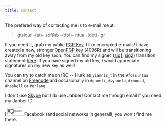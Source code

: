 ```yaml
---
title: Contact
---
```


The prefered way of contacting me is to e-mail me at:

   > gtsiour -(at)- softlab -(dot)- ntua -(dot)- gr

If you need it, grab my public [PGP Key](files/gtsiour-0x5C06E89C8DB264BB.pub).
I like encrypted e-mails! I have created a new, stronger
[OpenPGP key](files/gtsiour-0x2D2A7A23591DFFB1.pub) (4096R) and will be
transitioning away from my old key soon. You can find my signed
([sig1](files/sig1.txt), [sig2](files/sig2.txt)) transition statement
[here](files/transition_statement.txt). If you have signed my old key, I would
appreciate signatures on my new key as well!

You can try to catch me on IRC -- I lurk as `yiannis_t` in the `#foss.ntua`
channel on [Freenode](https://www.freenode.net/) and occasionally in `#ganeti`,
`#synnefo`, `#xmonad`, `#haskell` or `#erlang`.

I don't use [Skype](https://stallman.org/skype.html) but I do use Jabber!
Contact me through email if you need my Jabber ID.

I [![picture alt](images/dislike50.png "Dislike FB")](https://fsf.org/fb)
Facebook (and social networks in general!), you won't find me there.
